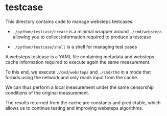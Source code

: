 # testcase

This directory contains code to manage websteps testcases.

* `./python/testcase/create` is a minimal wrapper around `./cmd/websteps`
allowing you to collect information required to produce a testcase

* `./python/testcase/shell` is a shell for managing test cases

A websteps testcase is a YAML file containing metadata and websteps
cache information required to execute again the same measurement.

To this end, we execute `./cmd/websteps` and `./cmd/thd` in a mode that
forbids using the network and only reads input from the cache.

We can thus perform a local measurement under the same censorship
conditions of the original measurement.

The results returned from the cache are constants and predictable, which
allows us to continue testing and improving websteps algorithms.

